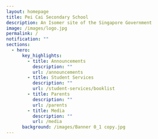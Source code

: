 ```yaml
---
layout: homepage
title: Pei Cai Secondary School
description: An Isomer site of the Singapore Government
image: /images/logo.jpg
permalink: /
notification: ""
sections:
  - hero:
      key_highlights:
        - title: Announcements
          description: ""
          url: /announcements
        - title: Student Services
          description: ""
          url: /student-services/booklist
        - title: Parents
          description: ""
          url: /parents
        - title: Media
          description: ""
          url: /media
      background: /images/Banner 0_1 copy.jpg
---
```

